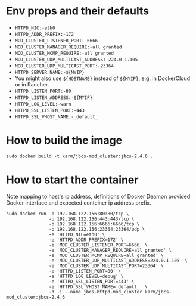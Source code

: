 # Env props and their defaults

* ```HTTPD_NIC:-eth0```
* ```HTTPD_ADDR_PREFIX:-172```
* ```MOD_CLUSTER_LISTENER_PORT:-6666```
* ```MOD_CLUSTER_MANAGER_REQUIRE:-all granted```
* ```MOD_CLUSTER_MCMP_REQUIRE:-all granted```
* ```MOD_CLUSTER_UDP_MULTICAST_ADDRESS:-224.0.1.105```
* ```MOD_CLUSTER_UDP_MULTICAST_PORT:-23364```
* ```HTTPD_SERVER_NAME:-${MYIP}```
 * You might also use ```${HOSTNAME}``` instead of ```${MYIP}```, e.g. in DockerCloud or in Rancher. 
* ```HTTPD_LISTEN_PORT:-80```
* ```HTTPD_LISTEN_ADDRESS:-${MYIP}```
* ```HTTPD_LOG_LEVEL:-warn```
* ```HTTPD_SSL_LISTEN_PORT:-443```
* ```HTTPD_SSL_VHOST_NAME:-_default_```

# How to build the image

    sudo docker build -t karm/jbcs-mod_cluster:jbcs-2.4.6 .

# How to start the container
Note mapping to host's ip address, definitions of Docker Deamon provided Docker interface and expected conteiner ip address prefix.

    sudo docker run -p 192.168.122.156:80:80/tcp \
                    -p 192.168.122.156:443:443/tcp \
                    -p 192.168.122.156:6666:6666/tcp \
                    -p 192.168.122.156:23364:23364/udp \
                    -e 'HTTPD_NIC=eth0' \
                    -e 'HTTPD_ADDR_PREFIX=172' \
                    -e 'MOD_CLUSTER_LISTENER_PORT=6666' \
                    -e 'MOD_CLUSTER_MANAGER_REQUIRE=all granted' \
                    -e 'MOD_CLUSTER_MCMP_REQUIRE=all granted' \
                    -e 'MOD_CLUSTER_UDP_MULTICAST_ADDRESS=224.0.1.105' \
                    -e 'MOD_CLUSTER_UDP_MULTICAST_PORT=23364' \
                    -e 'HTTPD_LISTEN_PORT=80' \
                    -e 'HTTPD_LOG_LEVEL=debug' \
                    -e 'HTTPD_SSL_LISTEN_PORT=443' \
                    -e 'HTTPD_SSL_VHOST_NAME=_default_' \
                    -d -i --name jbcs-httpd-mod_cluster karm/jbcs-mod_cluster:jbcs-2.4.6
